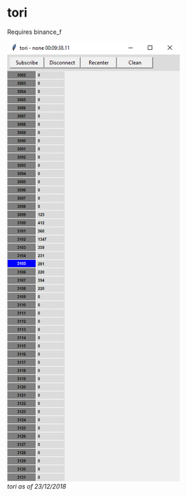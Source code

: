 # tori

Requires binance_f

![tori as of 23/12/2018](https://github.com/AidenH/tori/blob/main/tori/img/5-19-21-tori.png)  
*tori as of 23/12/2018*
